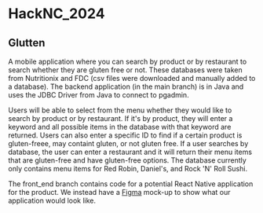 # HackNC_2024

## Glutten
A mobile application where you can search by product or by restaurant to search whether they are gluten free or not. These databases were taken from Nutritionix and FDC (csv files were downloaded and manually added to a database). The backend application (in the main branch) is in Java and uses the JDBC Driver from Java to connect to pgadmin.

Users will be able to select from the menu whether they would like to search by product or by restaurant. If it's by product, they will enter a keyword and all possible items in the database with that keyword are returned. Users can also enter a specific ID to find if a certain product is gluten-freee, may containt gluten, or not gluten free. If a user searches by database, the user can enter a restaurant and it will return their menu items that are gluten-free and have gluten-free options. The database currently only contains menu items for Red Robin, Daniel's, and Rock 'N' Roll Sushi. 

The front_end branch contains code for a potential React Native application for the product. We instead have a [Figma](https://www.figma.com/design/dNBL64IM0YbTg3IGyOFeuo/glutten?node-id=0-1&t=UjPgm3IRM0ERmCiJ-1) mock-up to show what our application would look like.
